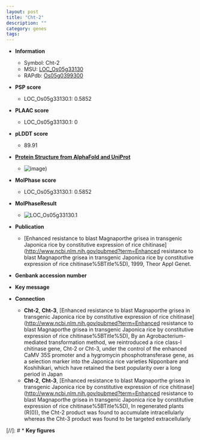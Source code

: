 ```yaml
---
layout: post
title: "Cht-2"
description: ""
category: genes
tags: 
---
```


* **Information**  
    + Symbol: Cht-2  
    + MSU: [LOC_Os05g33130](http://rice.plantbiology.msu.edu/cgi-bin/ORF_infopage.cgi?orf=LOC_Os05g33130)  
    + RAPdb: [Os05g0399300](http://rapdb.dna.affrc.go.jp/viewer/gbrowse_details/irgsp1?name=Os05g0399300)  

* **PSP score**  
    + LOC_Os05g33130.1: 0.5852 

* **PLAAC score**  
    + LOC_Os05g33130.1: 0 

* **pLDDT score**
    + 89.91

* **[Protein Structure from AlphaFold and UniProt](https://www.uniprot.org/uniprotkb/Q7DNA1/entry#structure)**
    + ![image](https://ricepsp.github.io/images/Q7/AF-Q7DNA1-F1.png))

* **MolPhase score**
    + LOC_Os05g33130.1: 0.5852

* **MolPhaseResult**
    + ![LOC_Os05g33130.1](https://ricepsp.github.io/pictures/LOC_Os05g/LOC_Os05g33130.1.png)

* **Publication**  
    + [Enhanced resistance to blast Magnaporthe grisea in transgenic Japonica rice by constitutive expression of rice chitinase](http://www.ncbi.nlm.nih.gov/pubmed?term=Enhanced resistance to blast Magnaporthe grisea in transgenic Japonica rice by constitutive expression of rice chitinase%5BTitle%5D), 1999, Theor Appl Genet.

* **Genbank accession number**  

* **Key message**  

* **Connection**  
    + __Cht-2__, __Cht-3__, [Enhanced resistance to blast Magnaporthe grisea in transgenic Japonica rice by constitutive expression of rice chitinase](http://www.ncbi.nlm.nih.gov/pubmed?term=Enhanced resistance to blast Magnaporthe grisea in transgenic Japonica rice by constitutive expression of rice chitinase%5BTitle%5D), By an Agrobacterium-mediated transformation method, we reintroduced a rice class-I chitinase gene, Cht-2 or Cht-3, under the control of the enhanced CaMV 35S promoter and a hygromycin phosphotransferase gene, as a selection marker into the Japonica rice varieties Nipponbare and Koshihikari, which have retained the best popularity over a long period in Japan
    + __Cht-2__, __Cht-3__, [Enhanced resistance to blast Magnaporthe grisea in transgenic Japonica rice by constitutive expression of rice chitinase](http://www.ncbi.nlm.nih.gov/pubmed?term=Enhanced resistance to blast Magnaporthe grisea in transgenic Japonica rice by constitutive expression of rice chitinase%5BTitle%5D), In regenerated plants (R(0)), the Cht-2 product was found to accumulate intracellularly whereas the Cht-3 product was found to be targeted extracellularly

[//]: # * **Key figures**  


